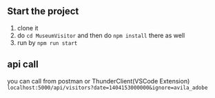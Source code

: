 ## Start the project

1. clone it 
1. do `cd MuseumVisitor` and then do `npm install` there as well
1. run by `npm run start`

## api call
you can call from postman or ThunderClient(VSCode Extension)
`localhost:5000/api/visitors?date=1404153000000&ignore=avila_adobe`